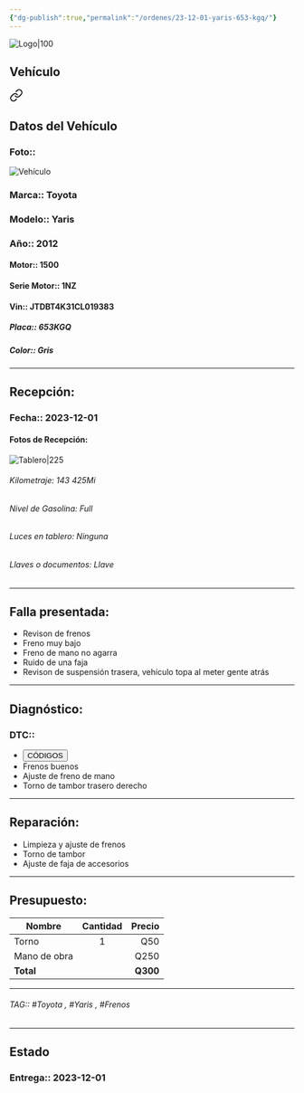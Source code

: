 ```yaml
---
{"dg-publish":true,"permalink":"/ordenes/23-12-01-yaris-653-kgq/"}
---
```


![Logo|100](http://drive.google.com/uc?export=view&id=137fl3TIZ0-PU8b-Pt0bsjclwHub_u78G)

## Vehículo

<div class="transclusion internal-embed is-loaded"><a class="markdown-embed-link" href="/vehiculos/toyota/yaris-653-kgq/#datos-del-vehiculo" aria-label="Open link"><svg xmlns="http://www.w3.org/2000/svg" width="24" height="24" viewBox="0 0 24 24" fill="none" stroke="currentColor" stroke-width="2" stroke-linecap="round" stroke-linejoin="round" class="svg-icon lucide-link"><path d="M10 13a5 5 0 0 0 7.54.54l3-3a5 5 0 0 0-7.07-7.07l-1.72 1.71"></path><path d="M14 11a5 5 0 0 0-7.54-.54l-3 3a5 5 0 0 0 7.07 7.07l1.71-1.71"></path></svg></a><div class="markdown-embed">



## Datos del Vehículo 
### Foto:: 
![Vehículo](http://drive.google.com/uc?export=view&id=13g6h9BVW4oZiHa8ivFJ1UkEQlMvHu33U)

### Marca:: Toyota 
### Modelo:: Yaris 
### Año:: 2012
#### Motor:: 1500
#### Serie Motor:: 1NZ
#### Vin:: JTDBT4K31CL019383
##### Placa:: 653KGQ
##### Color:: Gris
---


</div></div>


## Recepción:
### Fecha:: 2023-12-01
#### Fotos de Recepción: 
![Tablero|225](http://drive.google.com/uc?export=view&id=1Ppi1QTpP5z67J7CI-KbgOon27OfS_H0t)

###### Kilometraje: 143 425Mi
###### Nivel de Gasolina: Full
###### Luces en tablero: Ninguna
###### Llaves o documentos: Llave 

---

## Falla presentada:
- Revison de frenos 
- Freno muy bajo 
- Freno de mano no agarra 
- Ruido de una faja 
- Revison de suspensión trasera, vehículo topa al meter gente atrás 


---

## Diagnóstico:
### DTC:: 

- <a href="http"><button class="btn success">CÓDIGOS</button></a>
- Frenos buenos 
- Ajuste de freno de mano 
- Torno de tambor trasero derecho 

---
## Reparación:
- Limpieza y ajuste de frenos 
- Torno de tambor 
- Ajuste de faja de accesorios 

---

## Presupuesto:

| Nombre       | Cantidad | Precio |
| ------------ |:--------:| ------:|
| Torno        |    1     |    Q50 |
| Mano de obra |          |   Q250 |
| **Total**             |          |   **Q300**     |

---

###### TAG:: #Toyota , #Yaris , #Frenos 

---

## Estado

### Entrega:: 2023-12-01